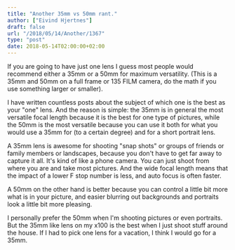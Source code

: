 ```yaml
---
title: "Another 35mm vs 50mm rant."
author: ["Eivind Hjertnes"]
draft: false
url: "/2018/05/14/Another/1367"
type: "post"
date: 2018-05-14T02:00:00+02:00
---
```


If you are going to have just one lens I guess most people would
recommend either a 35mm or a 50mm for maximum versatility. (This is a
35mm and 50mm on a full frame or 135 FILM camera, do the math if you use
something larger or smaller).

I have written countless posts about the subject of which one is the
best as your "one" lens. And the reason is simple: the 35mm is in
general the most versatile focal length because it is the best for one
type of pictures, while the 50mm is the most versatile because you can
use it both for what you would use a 35mm for (to a certain degree) and
for a short portrait lens.

A 35mm lens is awesome for shooting "snap shots" or groups of friends or
family members or landscapes, because you don't have to get far away to
capture it all. It's kind of like a phone camera. You can just shoot
from where you are and take most pictures. And the wide focal length
means that the impact of a lower F stop number is less, and auto focus
is often faster.

A 50mm on the other hand is better because you can control a little bit
more what is in your picture, and easier blurring out backgrounds and
portraits look a little bit more pleasing.

I personally prefer the 50mm when I'm shooting pictures or even
portraits. But the 35mm like lens on my x100 is the best when I just
shoot stuff around the house. If I had to pick one lens for a vacation,
I think I would go for a 35mm.

